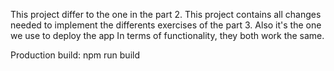 This project differ to the one in the part 2. This project contains all changes needed to implement the differents exercises of the part 3. 
Also it's the one we use to deploy the app
In terms of functionality, they both work the same.

Production build:
    npm run build